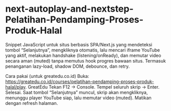 # next-autoplay-and-nextstep-Pelatihan-Pendamping-Proses-Produk-Halal
Snippet JavaScript untuk situs berbasis SPA/Next.js yang mendeteksi tombol “Selanjutnya”, mengkliknya otomatis, lalu mencari iframe YouTube yang aktif, melakukan handshake (listening/onReady), dan memutar video secara aman (muted) tanpa memutus hook progres bawaan situs. Termasuk penanganan lazy-load, shadow DOM, debounce, dan retry.

Cara pakai (untuk greatedu.co.id)
Buka: https://greatedu.co.id/courses/pelatihan-pendamping-proses-produk-halal/play. 
GreatEdu
Tekan F12 → Console.
Tempel seluruh skrip → Enter.
Selesai. Saat tombol “Selanjutnya” muncul, skrip akan mengkliknya, menunggu player YouTube siap, lalu memutar video (muted).
Matikan dengan refresh halaman.
